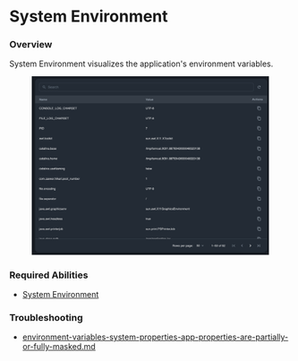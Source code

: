 # System Environment

### Overview

System Environment visualizes the application's environment variables.

<figure><img src="../../../.gitbook/assets/image (3).png" alt=""><figcaption></figcaption></figure>

### Required Abilities

* [System Environment](../../abilities.md)

### Troubleshooting

* [environment-variables-system-properties-app-properties-are-partially-or-fully-masked.md](../../../troubleshooting/environment-variables-system-properties-app-properties-are-partially-or-fully-masked.md "mention")

